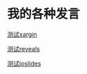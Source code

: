 # 我的各种发言



[测试xargin](http://htmlpreview.github.com/?https://github.com/qiufei/presentations/blob/master/cnx/cnx.html)


[测试reveals](http://htmlpreview.github.com/?https://github.com/qiufei/presentations/blob/master/testreveals.html)

[测试ioslides](http://htmlpreview.github.com/?https://github.com/qiufei/presentations/blob/master/testiosildes.html)





